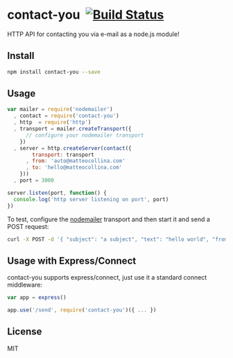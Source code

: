 contact-you&nbsp;&nbsp;[![Build Status](https://travis-ci.org/mcollina/contact-you.png)](https://travis-ci.org/mcollina/contact-you)
===========

HTTP API for contacting you via e-mail as a node.js module!

Install
-------

```bash
npm install contact-you --save
```

Usage
-----

```js
var mailer = require('nodemailer')
  , contact = require('contact-you')
  , http  = require('http')
  , transport = mailer.createTransport({
      // configure your nodemailer transport
    })
  , server = http.createServer(contact({
        transport: transport
      , from: 'auto@matteocollina.com'
      , to: 'hello@matteocollina.com'
    }))
  , port = 3000

server.listen(port, function() {
  console.log('http server listening on port', port)
})
```

To test, configure the [nodemailer](http://npm.im/nodemailer) transport
and then start it and send a POST request:

```bash
curl -X POST -d '{ "subject": "a subject", "text": "hello world", "from": "aaa@matteocollina.com" }' http://localhost:3000
```

Usage with Express/Connect
------------------

contact-you supports express/connect, just use it a standard connect
middleware:

```js
var app = express()

app.use('/send', require('contact-you')({ ... })
```

License
-------

MIT
